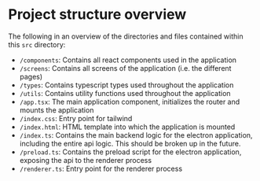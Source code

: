 # Project structure overview
The following in an overview of the directories and files contained within this `src` directory:
- `/components`: Contains all react components used in the application
- `/screens`: Contains all screens of the application (i.e. the different pages)
- `/types`: Contains typescript types used throughout the application
- `/utils`: Contains utility functions used throughout the application
- `/app.tsx`: The main application component, initializes the router and mounts the application
- `/index.css`: Entry point for tailwind
- `/index.html`: HTML template into which the application is mounted
- `/index.ts`: Contains the main backend logic for the electron application, including the entire api logic. This should be broken up in the future.
- `/preload.ts`: Contains the preload script for the electron application, exposing the api to the renderer process
- `/renderer.ts`: Entry point for the renderer process
